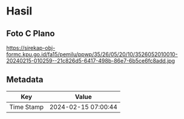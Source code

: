 # Hasil

## Foto C Plano

https://sirekap-obj-formc.kpu.go.id/fa15/pemilu/ppwp/35/26/05/20/10/3526052010010-20240215-010259--21c826d5-6417-498b-86e7-6b5ce6fc8add.jpg


## Metadata

| Key        | Value               |
| ---------- | ------------------- |
| Time Stamp | 2024-02-15 07:00:44 |



